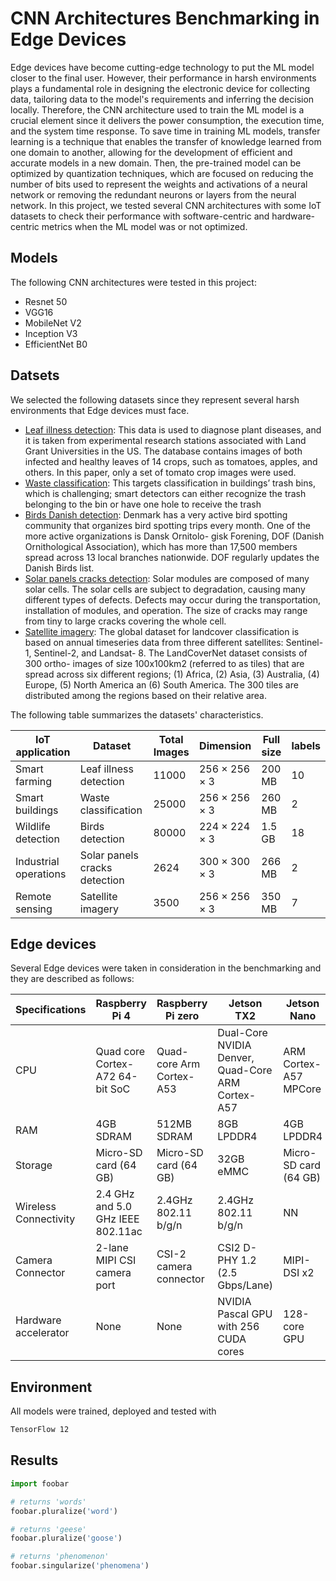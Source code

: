 # CNN Architectures Benchmarking in Edge Devices 

Edge devices have become cutting-edge technology to put the ML model closer to the final user. However, their performance in harsh environments plays a fundamental role in designing the electronic device for collecting data, tailoring data to the model's requirements and inferring the decision locally. Therefore, the CNN architecture used to train the ML model is a crucial element since it delivers the power consumption, the execution time, and the system time response. To save time in training ML models, transfer learning is a technique that enables the transfer of knowledge learned from one domain to another, allowing for the development of efficient and accurate models in a new domain. Then, the pre-trained model can be optimized by quantization techniques, which are focused on reducing the number of bits used to represent the weights and activations of a neural network or removing the redundant neurons or layers
from the neural network. In this project, we tested several CNN architectures with some IoT datasets to check their performance with software-centric and hardware-centric metrics when the ML model was or not optimized. 

## Models

The following CNN architectures were tested in this project:

* Resnet 50
* VGG16
* MobileNet V2
* Inception V3
* EfficientNet B0

## Datsets

We selected the following datasets since they represent several harsh environments that Edge devices must face.

* [Leaf illness detection](https://www.kaggle.com/datasets/kaustubhb999/tomatoleaf): This data is used to diagnose plant diseases, and it is taken from experimental research stations associated with Land Grant Universities in the US. The database
contains images of both infected and healthy leaves of 14 crops, such as tomatoes, apples, and others. In this paper, only a set of tomato crop images were used.
* [Waste classification](https://www.kaggle.com/datasets/techsash/waste-classification-data): This targets classification in buildings’ trash bins, which is challenging; smart detectors can either recognize the trash belonging to the bin or have one hole to receive the trash
* [Birds Danish detection](https://www.dof.dk/images/udvalg/su/dokumenter/su_listen/DenDanskeFugleliste_oktober2014.pdf): Denmark has a very active bird spotting community that organizes bird spotting trips every month. One of the more active organizations is Dansk Ornitolo- gisk Forening, DOF (Danish Ornithological Association),
which has more than 17,500 members spread across 13 local branches nationwide. DOF regularly updates the Danish Birds list.
* [Solar panels cracks detection](): Solar modules are composed of many solar cells. The solar cells are subject
to degradation, causing many different types of defects. Defects may occur during the transportation, installation of modules, and operation. The size of cracks may range from tiny to large cracks covering the whole cell.
* [Satellite imagery](): The global dataset for landcover classification is based on annual timeseries data from three different satellites: Sentinel-1, Sentinel-2, and Landsat- 8. The LandCoverNet dataset consists of 300 ortho-
images of size 100x100km2 (referred to as tiles) that are spread across six different regions; (1) Africa, (2) Asia, (3) Australia, (4) Europe, (5) North America an (6) South America. The 300 tiles are distributed among
the regions based on their relative area.

The following table summarizes the datasets' characteristics.

| IoT application | Dataset                | Total Images | Dimension     | Full size | labels |
|-----------------|------------------------|--------------|---------------|-----------|--------|
| Smart farming    | Leaf illness detection | 11000        | 256 × 256 × 3 |  200 MB   |   10   |
| Smart buildings  | Waste classification   | 25000        | 256 × 256 × 3 |  260 MB   |    2   |
| Wildlife detection | Birds detection  | 80000 | 224 × 224 × 3 | 1.5 GB | 18 |
| Industrial operations | Solar panels cracks detection | 2624 | 300 × 300 × 3  | 266 MB | 2 |
| Remote sensing | Satellite imagery | 3500  | 256 × 256 × 3  | 350 MB | 7 |


## Edge devices 

Several Edge devices were taken in consideration in the benchmarking and they are described as follows: 

|Specifications | Raspberry Pi 4 | Raspberry Pi zero | Jetson TX2 | Jetson Nano | Coral Dev Board |
|---------------|----------------|-------------------|------------|-------------|-----------------|
| CPU | Quad core Cortex-A72 64-bit SoC | Quad-core Arm Cortex-A53 | Dual-Core NVIDIA Denver, Quad-Core ARM Cortex-A57 | ARM Cortex-A57 MPCore | Quad Cortex-A53 Cortex-M4F|
| RAM | 4GB SDRAM | 512MB SDRAM | 8GB LPDDR4 | 4GB LPDDR4  | 1 GB LPDDR4 |
| Storage | Micro-SD card (64 GB) | Micro-SD card (64 GB) | 32GB eMMC | Micro-SD card (64 GB) | Micro-SD card (64 GB) |
| Wireless Connectivity | 2.4 GHz and 5.0 GHz IEEE 802.11ac | 2.4GHz 802.11 b/g/n | 2.4GHz 802.11 b/g/n | NN | 802.11a/b/g/n/ac 2.4/5GH |
| Camera Connector | 2-lane MIPI CSI camera port | CSI-2 camera connector | CSI2 D-PHY 1.2 (2.5 Gbps/Lane) | MIPI-DSI x2 | MIPI-CSI2 camera input (4-lane)|
| Hardware accelerator | None | None | NVIDIA Pascal GPU with 256 CUDA cores | 128-core GPU | Google Edge TPU: 4 TOPS (int8)|

## Environment

All models were trained, deployed and tested with 

```bash
TensorFlow 12
```

## Results

```python
import foobar

# returns 'words'
foobar.pluralize('word')

# returns 'geese'
foobar.pluralize('goose')

# returns 'phenomenon'
foobar.singularize('phenomena')
```
